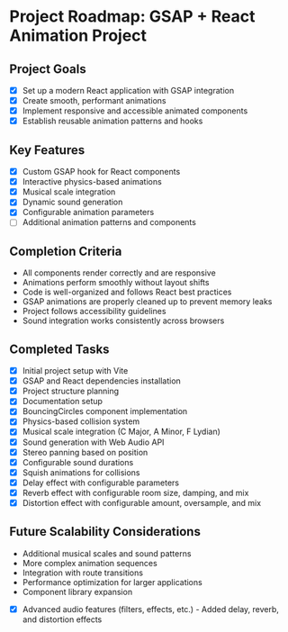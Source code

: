 # Project Roadmap: GSAP + React Animation Project

## Project Goals
- [x] Set up a modern React application with GSAP integration
- [x] Create smooth, performant animations
- [x] Implement responsive and accessible animated components
- [x] Establish reusable animation patterns and hooks

## Key Features
- [x] Custom GSAP hook for React components
- [x] Interactive physics-based animations
- [x] Musical scale integration
- [x] Dynamic sound generation
- [x] Configurable animation parameters
- [ ] Additional animation patterns and components

## Completion Criteria
- All components render correctly and are responsive
- Animations perform smoothly without layout shifts
- Code is well-organized and follows React best practices
- GSAP animations are properly cleaned up to prevent memory leaks
- Project follows accessibility guidelines
- Sound integration works consistently across browsers

## Completed Tasks
- [x] Initial project setup with Vite
- [x] GSAP and React dependencies installation
- [x] Project structure planning
- [x] Documentation setup
- [x] BouncingCircles component implementation
- [x] Physics-based collision system
- [x] Musical scale integration (C Major, A Minor, F Lydian)
- [x] Sound generation with Web Audio API
- [x] Stereo panning based on position
- [x] Configurable sound durations
- [x] Squish animations for collisions
- [x] Delay effect with configurable parameters
- [x] Reverb effect with configurable room size, damping, and mix
- [x] Distortion effect with configurable amount, oversample, and mix

## Future Scalability Considerations
- Additional musical scales and sound patterns
- More complex animation sequences
- Integration with route transitions
- Performance optimization for larger applications
- Component library expansion
- [x] Advanced audio features (filters, effects, etc.) - Added delay, reverb, and distortion effects
